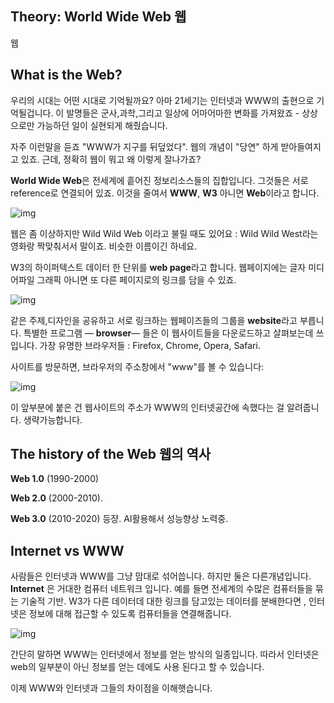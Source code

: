 ## Theory: World Wide Web         웹

웹

## What is the Web?

우리의 시대는 어떤 시대로 기억될까요? 아마 21세기는 인터넷과 WWW의 출현으로 기억될겁니다. 이 발명들은 군사,과학,그리고 일상에 어마어마한 변화를 가져왔죠 - 상상으로만 가능하던 일이 실현되게 해줬습니다.

자주 이런말을 듣죠 "WWW가 지구를 뒤덮었다". 웹의 개념이 "당연" 하게 받아들여지고 있죠. 근데, 정확히 웹이 뭐고 왜 이렇게 잘나가죠?

**World Wide Web**은 전세계에 흩어진 정보리소스들의 집합입니다. 그것들은 서로 reference로 연결되어 있죠. 이것을 줄여서 **WWW**, **W3** 아니면 **Web**이라고 합니다.

![img](https://ucarecdn.com/72171d72-bd6a-4078-9939-d0bf9a9953a5/)

웹은 좀 이상하지만 Wild Wild Web 이라고 불릴 때도 있어요 : Wild Wild West라는 영화랑 짝맞춰서서 말이죠. 비슷한 이름이긴 하네요.

W3의 하이퍼텍스트 데이터 한 단위를 **web page**라고 합니다. 웹페이지에는 글자 미디어파일 그래픽 아니면 또 다른 페이지로의 링크를 담을 수 있죠.

![img](https://ucarecdn.com/f3c8632e-1efb-4d39-8158-b49ac9990728/)

같은 주제,디자인을 공유하고 서로 링크하는 웹페이즈들의 그룹을 **website**라고 부릅니다. 특별한 프로그램 — **browser**— 들은 이 웹사이트들을 다운로드하고 살펴보는데 쓰입니다. 가장 유명한 브라우저들 : Firefox, Chrome, Opera, Safari.

사이트를 방문하면, 브라우저의 주소창에서 "www"를 볼 수 있습니다:

![img](https://ucarecdn.com/65b749d1-8287-4a0c-93cf-711ae7869f35/-/crop/345x70/0,0/-/preview/)

이 앞부분에 붙은 건 웹사이트의 주소가 WWW의 인터넷공간에 속했다는 걸 알려줍니다. 생략가능합니다.

## The history of the Web      웹의 역사

**Web 1.0** (1990-2000)

**Web 2.0** (2000-2010).

**Web 3.0** (2010-2020)  등쟝. AI활용해서 성능향상 노력중.

## Internet vs WWW

사람들은 인터넷과 WWW를 그냥 맘대로 섞어씁니다. 하지만 둘은 다른개념입니다. **Internet** 은 거대한 컴퓨터 네트워크 입니다. 예를 들면 전세계의 수많은 컴퓨터들을 묶는 기술적 기반. W3가 다른 데이터데 대한 링크를 담고있는 데이터를 분배한다면 , 인터넷은 정보에 대해 접근할 수 있도록 컴퓨터들을 연결해줍니다.

![img](https://ucarecdn.com/185a4c31-0242-4b4c-989b-2d534f33fa64/)

간단히 말하면 WWW는 인터넷에서 정보를 얻는 방식의 일종입니다. 따라서 인터넷은 web의 일부분이 아닌 정보를 얻는 데에도 사용 된다고 할 수 있습니다.

이제 WWW와 인터넷과 그들의 차이점을 이해햇습니다. 